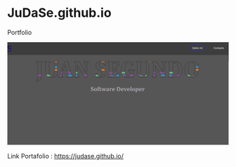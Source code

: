 # JuDaSe.github.io
Portfolio 

![Image text](https://github.com/JuDaSe/JuDaSe.github.io/blob/portfolio/Fondo.png)

Link Portafolio : https://judase.github.io/
